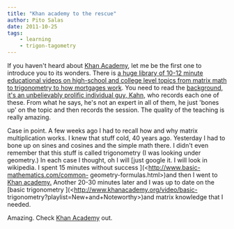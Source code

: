 ```yaml
---
title: "Khan academy to the rescue"
author: Pito Salas
date: 2011-10-25
tags:
    - learning
    - trigon-tagometry
---
```




If you haven't heard about [Khan Academy](<http://www.khanacademy.org>), let
me be the first one to introduce you to its wonders. There is [a huge library
of 10-12 minute educational videos on high-school and college level topics
from matrix math to trigonometry to how mortgages
work](<http://www.khanacademy.org/#browse>). You need to read the [background,
it's an unbelievably prolific individual guy,
Kahn,](<http://www.khanacademy.org/about/faq>) who records each one of these.
From what he says, he's not an expert in all of them, he just 'bones up' on
the topic and then records the session. The quality of the teaching is really
amazing.

Case in point. A few weeks ago I had to recall how and why matrix
multiplication works. I knew that stuff cold, 40 years ago. Yesterday I had to
bone up on sines and cosines and the simple math there. I didn't even remember
that this stuff is called trigonometry (I was looking under geometry.) In each
case I thought, oh I will [just google it. I will look in wikipedia. I spent
15 minutes without success ](<http://www.basic-mathematics.com/common-
geometry-formulas.html>)and then I went to [Khan
academy.](<http://www.khanacademy.org>) Another 20-30 minutes later and I was
up to date on the [basic trigonometry
](<http://www.khanacademy.org/video/basic-
trigonometry?playlist=New+and+Noteworthy>)and matrix knowledge that I needed.

Amazing. Check [Khan Academy](<http://www.khanacademy.org>) out.


